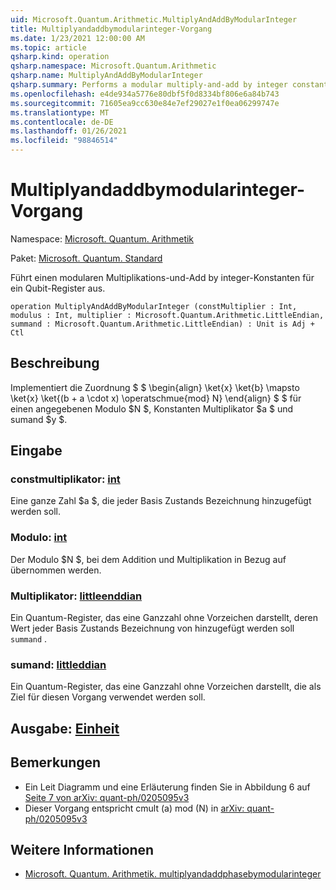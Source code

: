 ```yaml
---
uid: Microsoft.Quantum.Arithmetic.MultiplyAndAddByModularInteger
title: Multiplyandaddbymodularinteger-Vorgang
ms.date: 1/23/2021 12:00:00 AM
ms.topic: article
qsharp.kind: operation
qsharp.namespace: Microsoft.Quantum.Arithmetic
qsharp.name: MultiplyAndAddByModularInteger
qsharp.summary: Performs a modular multiply-and-add by integer constants on a qubit register.
ms.openlocfilehash: e4de934a5776e80dbf5f0d8334bf806e6a84b743
ms.sourcegitcommit: 71605ea9cc630e84e7ef29027e1f0ea06299747e
ms.translationtype: MT
ms.contentlocale: de-DE
ms.lasthandoff: 01/26/2021
ms.locfileid: "98846514"
---
```

# <a name="multiplyandaddbymodularinteger-operation"></a>Multiplyandaddbymodularinteger-Vorgang

Namespace: [Microsoft. Quantum. Arithmetik](xref:Microsoft.Quantum.Arithmetic)

Paket: [Microsoft. Quantum. Standard](https://nuget.org/packages/Microsoft.Quantum.Standard)


Führt einen modularen Multiplikations-und-Add by integer-Konstanten für ein Qubit-Register aus.

```qsharp
operation MultiplyAndAddByModularInteger (constMultiplier : Int, modulus : Int, multiplier : Microsoft.Quantum.Arithmetic.LittleEndian, summand : Microsoft.Quantum.Arithmetic.LittleEndian) : Unit is Adj + Ctl
```


## <a name="description"></a>Beschreibung

Implementiert die Zuordnung $ $ \begin{align} \ket{x} \ket{b} \mapsto \ket{x} \ket{(b + a \cdot x) \operatschmue{mod} N} \end{align} $ $ für einen angegebenen Modulo $N $, Konstanten Multiplikator $a $ und sumand $y $.

## <a name="input"></a>Eingabe

### <a name="constmultiplier--int"></a>constmultiplikator: [int](xref:microsoft.quantum.lang-ref.int)

Eine ganze Zahl $a $, die jeder Basis Zustands Bezeichnung hinzugefügt werden soll.


### <a name="modulus--int"></a>Modulo: [int](xref:microsoft.quantum.lang-ref.int)

Der Modulo $N $, bei dem Addition und Multiplikation in Bezug auf übernommen werden.


### <a name="multiplier--littleendian"></a>Multiplikator: [littleenddian](xref:Microsoft.Quantum.Arithmetic.LittleEndian)

Ein Quantum-Register, das eine Ganzzahl ohne Vorzeichen darstellt, deren Wert jeder Basis Zustands Bezeichnung von hinzugefügt werden soll `summand` .


### <a name="summand--littleendian"></a>sumand: [littleddian](xref:Microsoft.Quantum.Arithmetic.LittleEndian)

Ein Quantum-Register, das eine Ganzzahl ohne Vorzeichen darstellt, die als Ziel für diesen Vorgang verwendet werden soll.



## <a name="output--unit"></a>Ausgabe: [Einheit](xref:microsoft.quantum.lang-ref.unit)



## <a name="remarks"></a>Bemerkungen

- Ein Leit Diagramm und eine Erläuterung finden Sie in Abbildung 6 auf [Seite 7 von arXiv: quant-ph/0205095v3](https://arxiv.org/pdf/quant-ph/0205095v3.pdf#page=7)
- Dieser Vorgang entspricht cmult (a) mod (N) in [arXiv: quant-ph/0205095v3](https://arxiv.org/pdf/quant-ph/0205095v3.pdf)

## <a name="see-also"></a>Weitere Informationen

- [Microsoft. Quantum. Arithmetik. multiplyandaddphasebymodularinteger](xref:Microsoft.Quantum.Arithmetic.MultiplyAndAddPhaseByModularInteger)